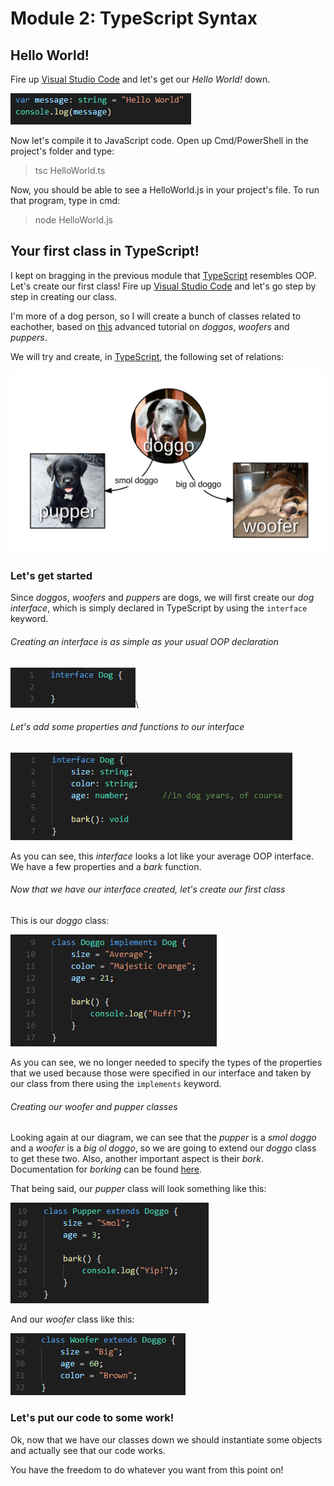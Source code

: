 # Module 2: TypeScript Syntax

## Hello World!

Fire up [Visual Studio Code](https://code.visualstudio.com/) and let's get our *Hello World!* down. 

![HelloWorld.ts](https://raw.githubusercontent.com/microsoft-dx/typescript-fundamentals/master/Images/module-2-1.PNG)

Now let's compile it to JavaScript code. Open up Cmd/PowerShell in the project's folder and type:

>tsc HelloWorld.ts

Now, you should be able to see a HelloWorld.js in your project's file. To run that program, type in cmd:

>node HelloWorld.js

## Your first class in TypeScript!

I kept on bragging in the previous module that [TypeScript](https://www.typescriptlang.org/) resembles OOP. Let's create our first class! Fire up [Visual Studio Code](https://code.visualstudio.com/) and let's go step by step in creating our class. 

I'm more of a dog person, so I will create a bunch of classes related to eachother, based on [this](https://www.youtube.com/watch?v=ah6fmNEtXFI) advanced tutorial on *doggos*, *woofers* and *puppers*. 

We will try and create, in [TypeScript](https://www.typescriptlang.org/), the following set of relations:

![DogsDiagram](https://raw.githubusercontent.com/microsoft-dx/typescript-fundamentals/master/Images/module-2-2.PNG)

### Let's get started

Since *doggos*, *woofers* and *puppers* are dogs, we will first create our *dog interface*, which is simply declared in TypeScript by using the `interface` keyword.

###### Creating an interface is as simple as your usual OOP declaration

![FirstClass](https://raw.githubusercontent.com/microsoft-dx/typescript-fundamentals/master/Images/module-2-3.PNG)\

###### Let's add some properties and functions to our interface

![BaseClassCompleted](https://raw.githubusercontent.com/microsoft-dx/typescript-fundamentals/master/Images/module-2-4.PNG)

As you can see, this *interface* looks a lot like your average OOP interface. We have a few properties and a *bark* function.

###### Now that we have our interface created, let's create our first class

This is our *doggo* class:

![DoggoClass](https://raw.githubusercontent.com/microsoft-dx/typescript-fundamentals/master/Images/module-2-5.PNG)

As you can see, we no longer needed to specify the types of the properties that we used because those were specified in our interface and taken by our class from there using the `implements` keyword. 

###### Creating our *woofer* and *pupper* classes

Looking again at our diagram, we can see that the *pupper* is a *smol doggo* and a *woofer* is a *big ol doggo*, so we are going to extend our *doggo* class to get these two.
Also, another important aspect is their *bork*. Documentation for *borking* can be found [here](http://i.imgur.com/sy9ECu6.jpg).

That being said, our *pupper* class will look something like this:

![Pupper](https://raw.githubusercontent.com/microsoft-dx/typescript-fundamentals/master/Images/module-2-6.PNG)

And our *woofer* class like this:

![Woofer](https://raw.githubusercontent.com/microsoft-dx/typescript-fundamentals/master/Images/module-2-7.PNG)

### Let's put our code to some work!

Ok, now that we have our classes down we should instantiate some objects and actually see that our code works.

You have the freedom to do whatever you want from this point on!
